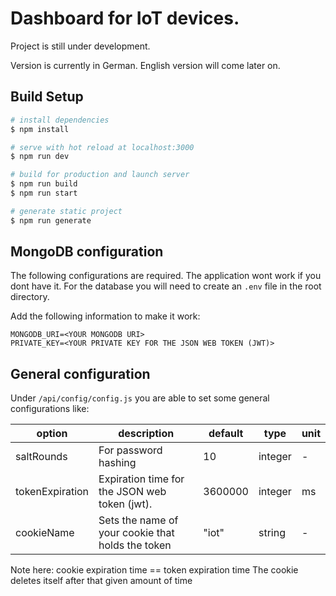 # Dashboard for IoT devices.

Project is still under development.

Version is currently in German. English version will come later on.

## Build Setup

```bash
# install dependencies
$ npm install

# serve with hot reload at localhost:3000
$ npm run dev

# build for production and launch server
$ npm run build
$ npm run start

# generate static project
$ npm run generate
```

## MongoDB configuration

The following configurations are required. The application wont work if you dont have it.
For the database you will need to create an `.env` file in the root directory.

Add the following information to make it work:

    MONGODB_URI=<YOUR MONGODB URI>
    PRIVATE_KEY=<YOUR PRIVATE KEY FOR THE JSON WEB TOKEN (JWT)>

## General configuration

Under `/api/config/config.js` you are able to set some general configurations like:

| option          | description                                       | default | type    | unit |
| --------------- | ------------------------------------------------- | ------- | ------- | ---- |
| saltRounds      | For password hashing                              | 10      | integer | -    |
| tokenExpiration | Expiration time for the JSON web token (jwt).     | 3600000 | integer | ms   |
| cookieName      | Sets the name of your cookie that holds the token | "iot"   | string  | -    |

Note here: cookie expiration time == token expiration time
The cookie deletes itself after that given amount of time
